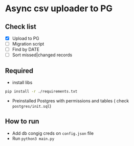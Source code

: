 # Async csv uploader to PG

## Check list

 - [x] Upload to PG
 - [ ] Migration script
 - [ ] Find by DATE
 - [ ] Sort missed|changed records

## Required

 - install libs
```bash
pip install -r ./requirements.txt
```
 - Preinstalled Postgres with permissions and tables ( check `postgres/init.sql`)
## How to run
- Add db congig creds on `config.json` file
- Run `python3 main.py`